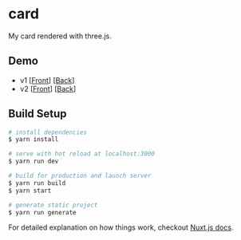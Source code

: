 # card
My card rendered with three.js.

## Demo
* v1 [[Front](https://nabehide.github.io/card/v1/front/)] [[Back](https://nabehide.github.io/card/v1/back/)]
* v2 [[Front](https://nabehide.github.io/card/v2/front/)] [[Back](https://nabehide.github.io/card/v2/back/)]

## Build Setup

``` bash
# install dependencies
$ yarn install

# serve with hot reload at localhost:3000
$ yarn run dev

# build for production and launch server
$ yarn run build
$ yarn start

# generate static project
$ yarn run generate
```

For detailed explanation on how things work, checkout [Nuxt.js docs](https://nuxtjs.org).
